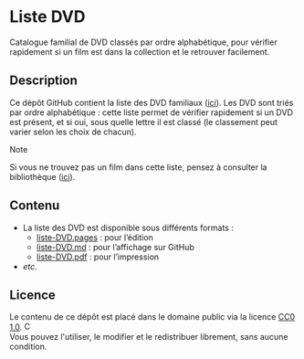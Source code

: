 # Liste DVD

Catalogue familial de DVD classés par ordre alphabétique, pour vérifier rapidement si un film est dans la collection et le retrouver facilement.

## Description

Ce dépôt GitHub contient la liste des DVD familiaux ([ici](./listes-DVD/liste-DVD.md#liste-dvd)).
Les DVD sont triés par ordre alphabétique : cette liste permet de vérifier rapidement si un DVD est présent, et si oui, sous quelle lettre il est classé (le classement peut varier selon les choix de chacun).

> [!NOTE]
> Si vous ne trouvez pas un film dans cette liste, pensez à consulter la bibliothèque ([ici](https://bib.rero.ch/rbnj/)).

## Contenu

- La liste des DVD est disponible sous différents formats :  
  - [liste-DVD.pages](./listes-DVD/liste-DVD.pages) : pour l’édition
  - [liste-DVD.md](./listes-DVD/liste-DVD.md) : pour l’affichage sur GitHub
  - [liste-DVD.pdf](./listes-DVD/liste-DVD.pdf) : pour l’impression
- *etc.*

## Licence

Le contenu de ce dépôt est placé dans le domaine public via la licence [CC0 1.0](https://creativecommons.org/publicdomain/zero/1.0/). <img src="https://mirrors.creativecommons.org/presskit/icons/zero.svg" alt="CC0" width="15" />  
Vous pouvez l'utiliser, le modifier et le redistribuer librement, sans aucune condition.